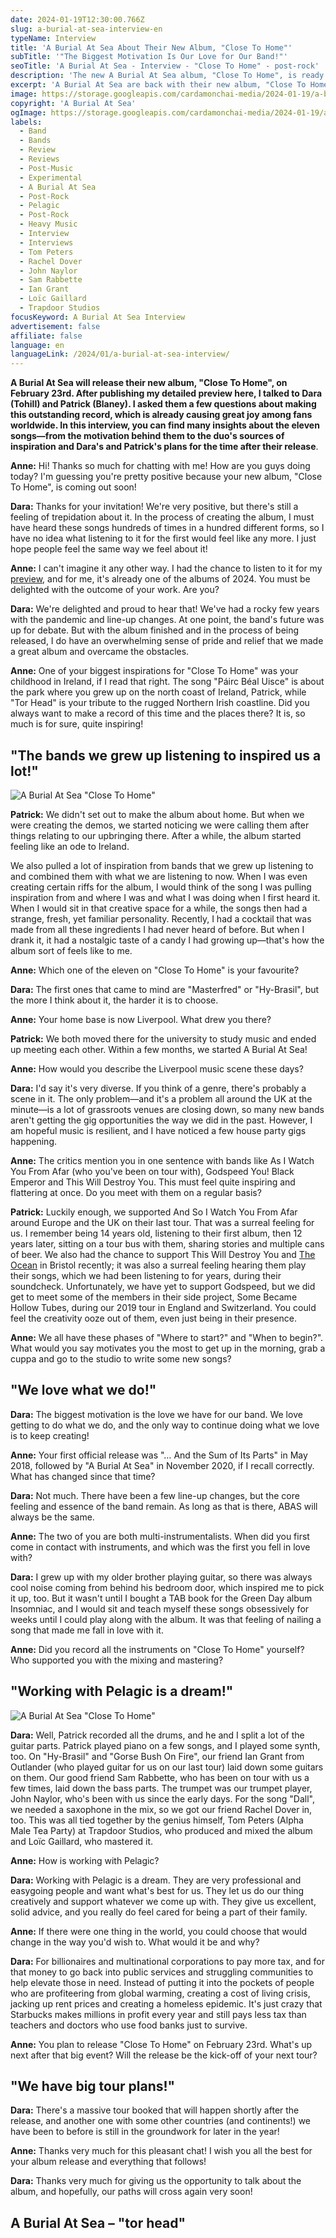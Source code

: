 ```yaml
---
date: 2024-01-19T12:30:00.766Z
slug: a-burial-at-sea-interview-en
typeName: Interview
title: 'A Burial At Sea About Their New Album, "Close To Home"'
subTitle: '"The Biggest Motivation Is Our Love for Our Band!"'
seoTitle: 'A Burial At Sea - Interview - "Close To Home" - post-rock'
description: 'The new A Burial At Sea album, "Close To Home", is ready! Read my interview with Dara and Patrick and get all the insights!'
excerpt: 'A Burial At Sea are back with their new album, "Close To Home"! I had the chance to interview Dara and Patrick. We talked about their creative process, the album concept and their tour plans. Get all the details here!'
image: https://storage.googleapis.com/cardamonchai-media/2024-01-19/a-burial-at-sea-interview-soundsvegan-com-jpg-imagine-e8e8e8_9f9f9f_1024_768/640.webp
copyright: 'A Burial At Sea'
ogImage: https://storage.googleapis.com/cardamonchai-media/2024-01-19/a-burial-at-sea-interview-soundsvegan-com-og-jpg-imagine-e8e8e8_a5a5a5_1200_628/640.webp
labels:
  - Band
  - Bands
  - Review
  - Reviews
  - Post-Music
  - Experimental
  - A Burial At Sea
  - Post-Rock
  - Pelagic
  - Post-Rock
  - Heavy Music
  - Interview
  - Interviews
  - Tom Peters
  - Rachel Dover
  - John Naylor
  - Sam Rabbette
  - Ian Grant
  - Loïc Gaillard
  - Trapdoor Studios
focusKeyword: A Burial At Sea Interview
advertisement: false
affiliate: false
language: en
languageLink: /2024/01/a-burial-at-sea-interview/
---
```


**A Burial At Sea will release their new album, "Close To Home", on February 23rd. After publishing my detailed preview here, I talked to Dara (Tohill) and Patrick (Blaney). I asked them a few questions about making this outstanding record, which is already causing great joy among fans worldwide. In this interview, you can find many insights about the eleven songs—from the motivation behind them to the duo's sources of inspiration and Dara's and Patrick's plans for the time after their release**.

**Anne:** Hi! Thanks so much for chatting with me! How are you guys doing today? I'm guessing you're pretty positive because your new album, "Close To Home", is coming out soon!

**Dara:** Thanks for your invitation! We're very positive, but there's still a feeling of trepidation about it. In the process of creating the album, I must have heard these songs hundreds of times in a hundred different forms, so I have no idea what listening to it for the first would feel like any more. I just hope people feel the same way we feel about it!

**Anne:** I can't imagine it any other way. I had the chance to listen to it for my [preview](/2023/12/a-burial-at-sea-close-to-home-en/), and for me, it's already one of the albums of 2024. You must be delighted with the outcome of your work. Are you?

**Dara:** We're delighted and proud to hear that! We've had a rocky few years with the pandemic and line-up changes. At one point, the band's future was up for debate. But with the album finished and in the process of being released, I do have an overwhelming sense of pride and relief that we made a great album and overcame the obstacles.

**Anne:** One of your biggest inspirations for "Close To Home" was your childhood in Ireland, if I read that right. The song "Páirc Béal Uisce" is about the park where you grew up on the north coast of Ireland, Patrick, while "Tor Head" is your tribute to the rugged Northern Irish coastline. Did you always want to make a record of this time and the places there? It is, so much is for sure, quite inspiring!

## "The bands we grew up listening to inspired us a lot!"

![A Burial At Sea "Close To Home"](https://storage.googleapis.com/cardamonchai-media/2024-01-19/sulk-photography-a-burial-at-sea-interview-soundsvegan-com-og-jpg-imagine-080808_2b2b2b_1024_768/640.webp 'A Burial At Sea. Bild/Picture: © Sulk Photography')

**Patrick:** We didn't set out to make the album about home. But when we were creating the demos, we started noticing we were calling them after things relating to our upbringing there. After a while, the album started feeling like an ode to Ireland.

We also pulled a lot of inspiration from bands that we grew up listening to and combined them with what we are listening to now. When I was even creating certain riffs for the album, I would think of the song I was pulling inspiration from and where I was and what I was doing when I first heard it. When I would sit in that creative space for a while, the songs then had a strange, fresh, yet familiar personality. Recently, I had a cocktail that was made from all these ingredients I had never heard of before. But when I drank it, it had a nostalgic taste of a candy I had growing up—that's how the album sort of feels like to me.

**Anne:** Which one of the eleven on "Close To Home" is your favourite?

**Dara:** The first ones that came to mind are "Masterfred" or "Hy-Brasil", but the more I think about it, the harder it is to choose.

**Anne:** Your home base is now Liverpool. What drew you there?

**Patrick:** We both moved there for the university to study music and ended up meeting each other. Within a few months, we started A Burial At Sea!

**Anne:** How would you describe the Liverpool music scene these days?

**Dara:** I'd say it's very diverse. If you think of a genre, there's probably a scene in it. The only problem—and it's a problem all around the UK at the minute—is a lot of grassroots venues are closing down, so many new bands aren't getting the gig opportunities the way we did in the past. However, I am hopeful music is resilient, and I have noticed a few house party gigs happening.

**Anne:** The critics mention you in one sentence with bands like As I Watch You From Afar (who you've been on tour with), Godspeed You! Black Emperor and This Will Destroy You. This must feel quite inspiring and flattering at once. Do you meet with them on a regular basis?

**Patrick:** Luckily enough, we supported And So I Watch You From Afar around Europe and the UK on their last tour. That was a surreal feeling for us. I remember being 14 years old, listening to their first album, then 12 years later, sitting on a tour bus with them, sharing stories and multiple cans of beer. We also had the chance to support This Will Destroy You and [The Ocean](https://soundsvegan.com/2020/09/the-ocean-robin-staps-interview-en) in Bristol recently; it was also a surreal feeling hearing them play their songs, which we had been listening to for years, during their soundcheck. Unfortunately, we have yet to support Godspeed, but we did get to meet some of the members in their side project, Some Became Hollow Tubes, during our 2019 tour in England and Switzerland. You could feel the creativity ooze out of them, even just being in their presence.

**Anne:** We all have these phases of "Where to start?" and "When to begin?". What would you say motivates you the most to get up in the morning, grab a cuppa and go to the studio to write some new songs?

## "We love what we do!"

**Dara:** The biggest motivation is the love we have for our band. We love getting to do what we do, and the only way to continue doing what we love is to keep creating!

**Anne:** Your first official release was "… And the Sum of Its Parts" in May 2018, followed by "A Burial At Sea" in November 2020, if I recall correctly. What has changed since that time?

**Dara:** Not much. There have been a few line-up changes, but the core feeling and essence of the band remain. As long as that is there, ABAS will always be the same.

**Anne:** The two of you are both multi-instrumentalists. When did you first come in contact with instruments, and which was the first you fell in love with?

**Dara:** I grew up with my older brother playing guitar, so there was always cool noise coming from behind his bedroom door, which inspired me to pick it up, too. But it wasn't until I bought a TAB book for the Green Day album Insomniac, and I would sit and teach myself these songs obsessively for weeks until I could play along with the album. It was that feeling of nailing a song that made me fall in love with it.

**Anne:** Did you record all the instruments on "Close To Home" yourself? Who supported you with the mixing and mastering?

## "Working with Pelagic is a dream!"

![A Burial At Sea "Close To Home"](https://storage.googleapis.com/cardamonchai-media/2023-12-22/a-burial-at-sea-2-jpg-imagine-181818_3f464c_1024_768/640.webp 'A Burial At Sea "Close To Home"')

**Dara:** Well, Patrick recorded all the drums, and he and I split a lot of the guitar parts. Patrick played piano on a few songs, and I played some synth, too. On "Hy-Brasil" and "Gorse Bush On Fire", our friend Ian Grant from Outlander (who played guitar for us on our last tour) laid down some guitars on them. Our good friend Sam Rabbette, who has been on tour with us a few times, laid down the bass parts. The trumpet was our trumpet player, John Naylor, who's been with us since the early days. For the song "Dall", we needed a saxophone in the mix, so we got our friend Rachel Dover in, too. This was all tied together by the genius himself, Tom Peters (Alpha Male Tea Party) at Trapdoor Studios, who produced and mixed the album and Loïc Gaillard, who mastered it.

**Anne:** How is working with Pelagic?

**Dara:** Working with Pelagic is a dream. They are very professional and easygoing people and want what's best for us. They let us do our thing creatively and support whatever we come up with. They give us excellent, solid advice, and you really do feel cared for being a part of their family.

**Anne:** If there were one thing in the world, you could choose that would change in the way you'd wish to. What would it be and why?

**Dara:** For billionaires and multinational corporations to pay more tax, and for that money to go back into public services and struggling communities to help elevate those in need. Instead of putting it into the pockets of people who are profiteering from global warming, creating a cost of living crisis, jacking up rent prices and creating a homeless epidemic. It's just crazy that Starbucks makes millions in profit every year and still pays less tax than teachers and doctors who use food banks just to survive.

**Anne:** You plan to release "Close To Home" on February 23rd. What's up next after that big event? Will the release be the kick-off of your next tour?

## "We have big tour plans!"

**Dara:** There's a massive tour booked that will happen shortly after the release, and another one with some other countries (and continents!) we have been to before is still in the groundwork for later in the year!

**Anne:** Thanks very much for this pleasant chat! I wish you all the best for your album release and everything that follows!

**Dara:** Thanks very much for giving us the opportunity to talk about the album, and hopefully, our paths will cross again very soon!

## A Burial At Sea – "tor head"

<YouTube id="tZq72rTCAuA" />
